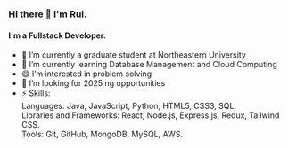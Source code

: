 ### Hi there 👋 I'm Rui.
#### I'm a Fullstack Developer.


- 🔭 I’m currently a graduate student at Northeastern University
- 🌱 I’m currently learning Database Management and Cloud Computing
- 😄 I’m interested in problem solving
- 🤔 I’m looking for 2025 ng opportunities
- ⚡ Skills: <br>Languages: Java, JavaScript, Python, HTML5, CSS3, SQL.<br>
Libraries and Frameworks: React, Node.js, Express.js, Redux, Tailwind CSS.
<br>Tools: Git, GitHub, MongoDB, MySQL, AWS.

<!--
**laughtale678/laughtale678** is a ✨ _special_ ✨ repository because its `README.md` (this file) appears on your GitHub profile.

Here are some ideas to get you started:

- 🔭 I’m currently working on ...
- 🌱 I’m currently learning ...
- 👯 I’m looking to collaborate on ...
- 🤔 I’m looking for help with ...
- 💬 Ask me about ...
- 📫 How to reach me: ...
- 😄 Pronouns: ...
- ⚡ Fun fact: ...
-->
